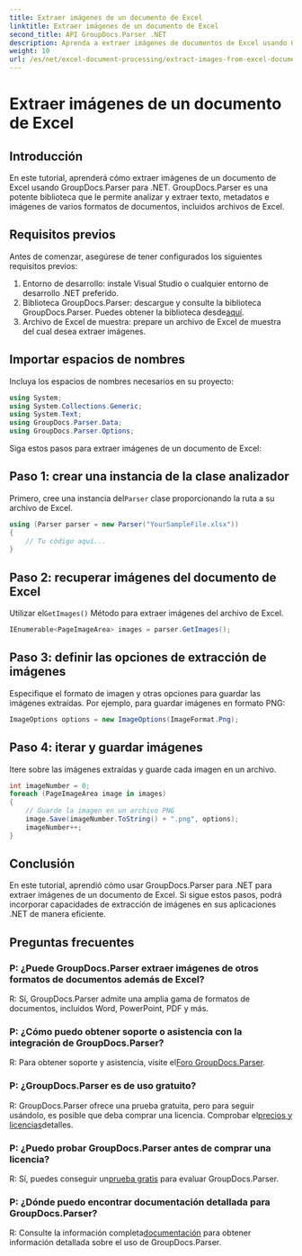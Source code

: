 ```yaml
---
title: Extraer imágenes de un documento de Excel
linktitle: Extraer imágenes de un documento de Excel
second_title: API GroupDocs.Parser .NET
description: Aprenda a extraer imágenes de documentos de Excel usando GroupDocs.Parser para .NET. Guía paso a paso con ejemplos de código.
weight: 10
url: /es/net/excel-document-processing/extract-images-from-excel-document/
---
```


# Extraer imágenes de un documento de Excel

## Introducción
En este tutorial, aprenderá cómo extraer imágenes de un documento de Excel usando GroupDocs.Parser para .NET. GroupDocs.Parser es una potente biblioteca que le permite analizar y extraer texto, metadatos e imágenes de varios formatos de documentos, incluidos archivos de Excel.
## Requisitos previos
Antes de comenzar, asegúrese de tener configurados los siguientes requisitos previos:
1. Entorno de desarrollo: instale Visual Studio o cualquier entorno de desarrollo .NET preferido.
2.  Biblioteca GroupDocs.Parser: descargue y consulte la biblioteca GroupDocs.Parser. Puedes obtener la biblioteca desde[aquí](https://releases.groupdocs.com/parser/net/).
3. Archivo de Excel de muestra: prepare un archivo de Excel de muestra del cual desea extraer imágenes.
## Importar espacios de nombres
Incluya los espacios de nombres necesarios en su proyecto:
```csharp
using System;
using System.Collections.Generic;
using System.Text;
using GroupDocs.Parser.Data;
using GroupDocs.Parser.Options;
```
Siga estos pasos para extraer imágenes de un documento de Excel:
## Paso 1: crear una instancia de la clase analizador
 Primero, cree una instancia del`Parser` clase proporcionando la ruta a su archivo de Excel.
```csharp
using (Parser parser = new Parser("YourSampleFile.xlsx"))
{
    // Tu código aquí...
}
```
## Paso 2: recuperar imágenes del documento de Excel
 Utilizar el`GetImages()` Método para extraer imágenes del archivo de Excel.
```csharp
IEnumerable<PageImageArea> images = parser.GetImages();
```
## Paso 3: definir las opciones de extracción de imágenes
Especifique el formato de imagen y otras opciones para guardar las imágenes extraídas. Por ejemplo, para guardar imágenes en formato PNG:
```csharp
ImageOptions options = new ImageOptions(ImageFormat.Png);
```
## Paso 4: iterar y guardar imágenes
Itere sobre las imágenes extraídas y guarde cada imagen en un archivo.
```csharp
int imageNumber = 0;
foreach (PageImageArea image in images)
{
    // Guarde la imagen en un archivo PNG
    image.Save(imageNumber.ToString() + ".png", options);
    imageNumber++;
}
```
## Conclusión
En este tutorial, aprendió cómo usar GroupDocs.Parser para .NET para extraer imágenes de un documento de Excel. Si sigue estos pasos, podrá incorporar capacidades de extracción de imágenes en sus aplicaciones .NET de manera eficiente.

## Preguntas frecuentes
### P: ¿Puede GroupDocs.Parser extraer imágenes de otros formatos de documentos además de Excel?
R: Sí, GroupDocs.Parser admite una amplia gama de formatos de documentos, incluidos Word, PowerPoint, PDF y más.
### P: ¿Cómo puedo obtener soporte o asistencia con la integración de GroupDocs.Parser?
 R: Para obtener soporte y asistencia, visite el[Foro GroupDocs.Parser](https://forum.groupdocs.com/c/parser/17).
### P: ¿GroupDocs.Parser es de uso gratuito?
 R: GroupDocs.Parser ofrece una prueba gratuita, pero para seguir usándolo, es posible que deba comprar una licencia. Comprobar el[precios y licencias](https://purchase.groupdocs.com/buy)detalles.
### P: ¿Puedo probar GroupDocs.Parser antes de comprar una licencia?
 R: Sí, puedes conseguir un[prueba gratis](https://releases.groupdocs.com/) para evaluar GroupDocs.Parser.
### P: ¿Dónde puedo encontrar documentación detallada para GroupDocs.Parser?
 R: Consulte la información completa[documentación](https://tutorials.groupdocs.com/parser/net/) para obtener información detallada sobre el uso de GroupDocs.Parser.